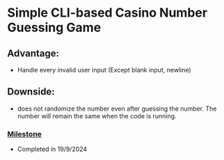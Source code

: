 <h1>Simple CLI-based Casino Number Guessing Game </h1>
<h2>Advantage:</h2>
<ul>
  <li>Handle every invalid user input (Except blank input, newline)</li>
</ul>

<h2>Downside:</h2>
<ul>
  <li>does not randomize the number even after guessing the number. The number will remain the same when the code is running.</li>
</ul>

<h3><ins>Milestone</ins></h3>
<ul>
  <li>Completed in 19/9/2024</li>
</ul>
